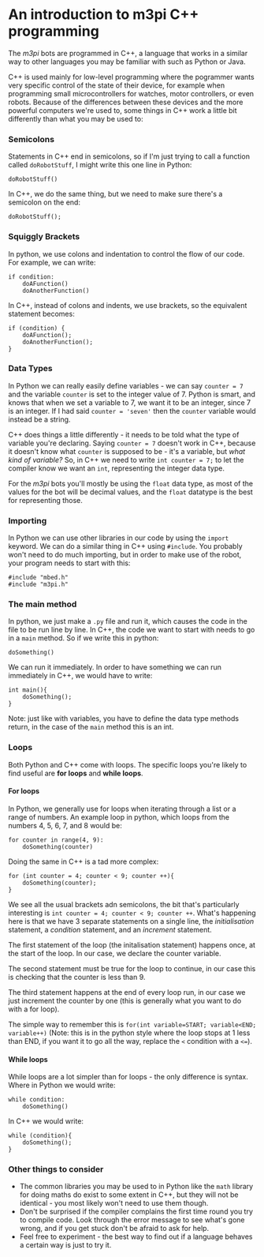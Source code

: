 An introduction to m3pi C++ programming
===

The *m3pi* bots are programmed in C++, a language that works in a similar way to other languages you may be familiar with such as Python or Java.

C++ is used mainly for low-level programming where the pogrammer wants very specific control of the state of their device, for example when programming small microcontrollers for watches, motor controllers, or even robots. Because of the differences between these devices and the more powerful computers we're used to, some things in C++ work a little bit differently than what you may be used to:

### Semicolons

Statements in C++ end in semicolons, so if I'm just trying to call a function called `doRobotStuff`, I might write this one line in Python:

`doRobotStuff()`

In C++, we do the same thing, but we need to make sure there's a semicolon on the end:

`doRobotStuff();`

### Squiggly Brackets

In python, we use colons and indentation to control the flow of our code. For example, we can write:

```
if condition:
    doAFunction()
    doAnotherFunction()
```

In C++, instead of colons and indents, we use brackets, so the equivalent statement becomes:

```
if (condition) {
    doAFunction();
    doAnotherFunction();
}
```


### Data Types
In Python we can really easily define variables - we can say `counter = 7` and the variable `counter` is set to the integer value of 7. Python is smart, and knows that when we set a variable to 7, we want it to be an integer, since 7 is an integer. If I had said `counter = 'seven'` then the `counter` variable would instead be a string.

C++ does things a little differently - it needs to be told what the type of variable you're declaring. Saying `counter = 7` doesn't work in C++, because it doesn't know what `counter` is supposed to be - it's a variable, but *what kind of variable?* So, in C++ we need to write `int counter = 7;` to let the compiler know we want an `int`, representing the integer data type.

For the *m3pi* bots you'll mostly be using the `float` data type, as most of the values for the bot will be decimal values, and the `float` datatype is the best for representing those.

### Importing

In Python we can use other libraries in our code by using the `import` keyword. We can do a similar thing in C++ using `#include`. You probably won't need to do much importing, but in order to make use of the robot, your program needs to start with this:

```
#include "mbed.h"
#include "m3pi.h"
```

### The main method

In python, we just make a `.py` file and run it, which causes the code in the file to be run line by line. In C++, the code we want to start with needs to go in a `main` method. So if we write this in python:

```
doSomething()
```

We can run it immediately. In order to have something we can run immediately in C++, we would have to write:

```
int main(){
    doSomething();
}
```

Note: just like with variables, you have to define the data type methods return, in the case of the `main` method this is an int.

### Loops

Both Python and C++ come with loops. The specific loops you're likely to find useful are **for loops** and **while loops**.

#### For loops
In Python, we generally use for loops when iterating through a list or a range of numbers. An example loop in python, which loops from the numbers 4, 5, 6, 7, and 8 would be:

```
for counter in range(4, 9):
    doSomething(counter)
```

Doing the same in C++ is a tad more complex:


```
for (int counter = 4; counter < 9; counter ++){
    doSomething(counter);
}
```

We see all the usual brackets adn semicolons, the bit that's particularly interesting is `int counter = 4; counter < 9; counter ++`. What's happening here is that we have 3 separate statements on a single line, the *initialisation* statement, a *condition* statement, and an *increment* statement.

The first statement of the loop (the initalisation statement) happens once, at the start of the loop. In our case, we declare the counter variable.

The second statement must be true for the loop to continue, in our case this is checking that the counter is less than 9.

The third statement happens at the end of every loop run, in our case we just increment the counter by one (this is generally what you want to do with a for loop).

The simple way to remember this is `for(int variable=START; variable<END; variable++)` (Note: this is in the python style where the loop stops at 1 less than END, if you want it to go all the way, replace the `<` condition with a `<=`).

#### While loops
While loops are a lot simpler than for loops - the only difference is syntax. Where in Python we would write:

```
while condition:
    doSomething()
```

In C++ we would write:

```
while (condition){
    doSomething();
}
```

### Other things to consider
- The common libraries you may be used to in Python like the `math` library for doing maths do exist to some extent in C++, but they will not be identical - you most likely won't need to use them though.
- Don't be surprised if the compiler complains the first time round you try to compile code. Look through the error message to see what's gone wrong, and if you get stuck don't be afraid to ask for help.
- Feel free to experiment - the best way to find out if a language behaves a certain way is just to try it.
